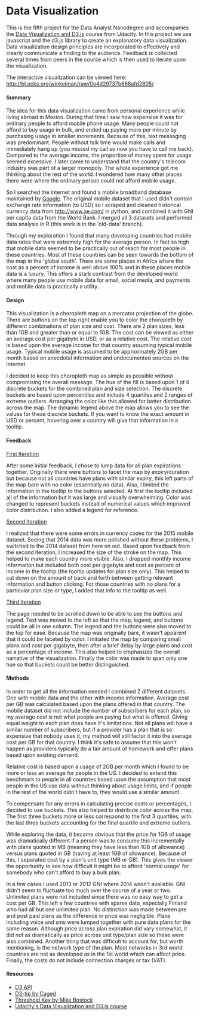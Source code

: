 
# Data Visualization

This is the fifth project for the Data Analyst Nanodegree and accompanies the [Data Visualization and D3.js](https://www.udacity.com/course/data-visualization-and-d3js--ud507) course from Udacity.  In this project we use javascript and the d3.js library to create an explanatory data visualization.  Data visualization design principles are incorporated to effectively and clearly communicate a finding to the audience.  Feedback is collected several times from peers in the course which is then used to iterate upon the visualization.

The interactive visualization can be viewed here:
http://bl.ocks.org/winkelman/raw/0e4d29737b668afd2805/

#### Summary

The idea for this data visualization came from personal experience while living abroad in Mexico.  During that time I saw how expensive it was for ordinary people to afford mobile phone usage.  Many people could not afford to buy usage in bulk, and ended up paying more per minute by purchasing usage in smaller increments.  Because of this, text messaging was predominant.  People without talk time would make calls and immediately hang up (you missed my call so now you have to call me back).  Compared to the average income, the proportion of money spent for usage seemed excessive.  I later came to understand that the country's telecom industry was part of a larger monopoly.  The whole experience got me thinking about the rest of the world.  I wondered how many other places there were where the ordinary person could not afford mobile usage.

So I searched the internet and found a mobile broadband database maintained by [Google](https://fusiontables.google.com/DataSource?docid=1YuRAbIpbt4AfrLg2Gzuj7ioAa5RsHmDKN-FYe9kK#rows:id=1).  The original mobile dataset that I used didn't contain exchange rate information (to USD) so I scraped and cleaned historical currency data from http://www.xe.com/ in python, and combined it with GNI per capita data from the World Bank.  I merged all 3 datasets and performed data analysis in R (this work is in the 'old-data' branch).

Through my exploration I found that many developing countries had mobile data rates that were extremely high for the average person.  In fact so high that mobile data seemed to be practically out of reach for most people in these countries.  Most of these countries can be seen towards the bottom of the map in the 'global south'.  There are some places in Africa where the cost as a percent of income is well above 100% and in these places mobile data is a luxury.  This offers a stark contrast from the developed world where many people use mobile data for email, social media, and payments and mobile data is practically a utility.

#### Design

This visualization is a choropleth map on a mercator projection of the globe.  There are buttons on the top right enable you to color the choropleth by different combinations of plan size and cost.  There are 2 plan sizes, less than 1GB and greater than or equal to 1GB.  The cost can be viewed as either an average cost per gigabyte in USD, or as a relative cost.  The relative cost is based upon the average income for that country assuming typical mobile usage.  Typical mobile usage is assumed to be approximately 2GB per month based on anecdotal information and undocumented sources on the internet.

I decided to keep this choropleth map as simple as possible without compromising the overall message.  The hue of the fill is based upon 1 of 6 discrete buckets for the combined plan and size selection.  The discrete buckets are based upon percentiles and include 4 quartiles and 2 ranges of extreme outliers.  Arranging the color like this allowed for better distribution across the map.  The dynamic legend above the map allows you to see the values for these discrete buckets.  If you want to know the exact amount in USD or percent, hovering over a country will give that information in a tooltip.

#### Feedback

[First Iteration](http://bl.ocks.org/winkelman/raw/1bde4378489da1118e7b/)

After some initial feedback, I chose to lump data for all plan expirations together.  Originally there were buttons to facet the map by expiry/duration but because not all countries have plans with similar expiry, this left parts of the map bare with no color (essentially no data).  Also, I limited the information in the tooltip to the buttons selected.  At first the tooltip included all of the information but it was large and visually overwhelming.  Color was changed to represent buckets instead of numerical values which improved color distribution.  I also added a legend for reference.

[Second Iteration](http://bl.ocks.org/winkelman/raw/ac17f67a45ee4eeee707/)

I realized that there were some errors in currency codes for the 2015 mobile dataset.  Seeing that 2014 data was more polished without these problems, I switched to the 2014 dataset from here on out.  Based upon feedback from the second iteration, I increased the size of the stroke on the map.  This helped to make each country more visible.  Also, I dropped monthly income information but included both cost per gigabyte and cost as percent of income in the tooltip (the tooltip updates for plan size only).  This helped to cut down on the amount of back and forth between getting relevant information and button clicking.  For those countries with no plans for a particular plan size or type, I added that info to the tooltip as well.

[Third Iteration](http://bl.ocks.org/winkelman/raw/4f5e6fd91bd71c2e90e9/)

The page needed to be scrolled down to be able to see the buttons and legend.  Text was moved to the left so that the map, legend, and buttons could be all in one column.  The legend and the buttons were also moved to the top for ease.  Because the map was originally bare, it wasn't apparent that it could be faceted by color.  I initiated the map by comparing small plans and cost per gigabyte, then after a brief delay by large plans and cost as a percentage of income.  This also helped to emphasizes the overall narrative of the visualization.  Finally the color was made to span only one hue so that buckets could be better distinguished.

#### Methods

In order to get all the information needed I combined 2 different datasets.  One with mobile data and the other with income information. Average cost per GB was calculated based upon the plans offered in that country.  The mobile dataset did not include the number of subscribers for each plan, so my average cost is not what people are paying but what is offered.  Giving equal weight to each plan does have it's limitations.  Not all plans will have a similar number of subscribers, but if a provider has a plan that is so expensive that nobody uses it, my method will still factor it into the average cost per GB for that country.  I think it's safe to assume that this won't happen as providers typically do a fair amount of homework and offer plans based upon existing demand.

Relative cost is based upon a usage of 2GB per month which I found to be more or less an average for people in the US.  I decided to extend this benchmark to people in all countries based upon the assumption that most people in the US use data without thinking about usage limits, and if people in the rest of the world didn't have to, they would use a similar amount.

To compensate for any errors in calculating precise costs or percentages, I decided to use buckets.  This also helped to distribute color across the map.  The first three buckets more or less correspond to the first 3 quartiles, with the last three buckets accounting for the final quartile and extreme outliers.

While exploring the data, it became obvious that the price for 1GB of usage was dramatically different if a person was to consume this incrementally with plans quoted in MB (meaning they have less than 1GB of allowance) versus plans quoted in GB (having at least 1GB of allowance).  Because of this, I separated cost by a plan's unit type (MB or GB).  This gives the viewer the opportunity to see how difficult it might be to afford 'normal usage' for somebody who can't afford to buy a bulk plan.

In a few cases I used 2013 or 2012 GNI where 2014 wasn't available.  GNI didn't seem to fluctuate too much over the course of a year or two.  Unlimited plans were not included since there was no easy way to get a cost per GB.  This left a few countries with sparse data, especially Finland who had all but one unlimited plan.  No distinction was made between pre and post paid plans as the difference in price was negligible.  Plans including voice and sms were lumped together with pure data plans for the same reason.  Although price across plan expiration did vary somewhat, it did not as dramatically as price across unit type/plan size so these were also combined.  Another thing that was difficult to account for, but worth mentioning, is the network type of the plan.  Most networks in 3rd world countries are not as developed as in the 1st world which can affect price.  Finally, the costs do not include connection charges or tax (VAT).
    
#### Resources

* [D3 API](https://github.com/mbostock/d3/wiki/API-Reference)
* [D3-tip by Caged](http://labratrevenge.com/d3-tip/)
* [Threshold Key by Mike Bostock](http://bl.ocks.org/mbostock/4573883)
* [Udacity's Data Visualization and D3.js course](https://www.udacity.com/courses/ud507/)
